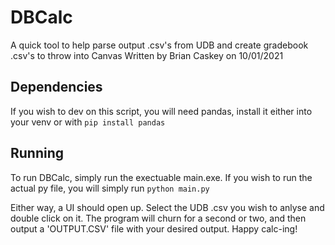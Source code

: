 # DBCalc
A quick tool to help parse output .csv's from UDB and create gradebook .csv's to throw into Canvas
Written by Brian Caskey on 10/01/2021

## Dependencies
If you wish to dev on this script, you will need pandas, install it either into your venv or with 
`
pip install pandas
`

## Running
To run DBCalc, simply run the exectuable main.exe. If you wish to run the actual py file, you will simply run 
`
python main.py
`

Either way, a UI should open up. Select the UDB .csv you wish to anlyse and double click on it. The program will churn for a second or two, and then output a 'OUTPUT.CSV' file with your desired output. Happy calc-ing!
